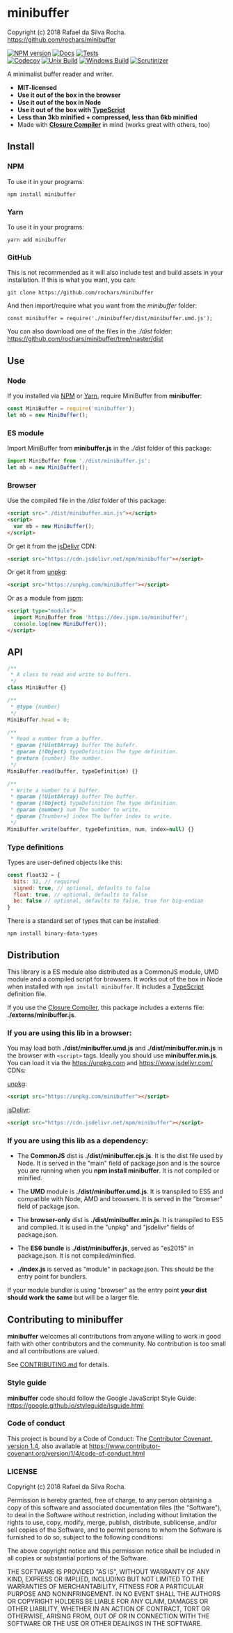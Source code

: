 # minibuffer
Copyright (c) 2018 Rafael da Silva Rocha.  
https://github.com/rochars/minibuffer

[![NPM version](https://img.shields.io/npm/v/minibuffer.svg?style=for-the-badge)](https://www.npmjs.com/package/minibuffer) [![Docs](https://img.shields.io/badge/API-docs-blue.svg?style=for-the-badge)](https://rochars.github.io/minibuffer/api/) [![Tests](https://img.shields.io/badge/tests-online-blue.svg?style=for-the-badge)](https://rawgit.com/rochars/minibuffer/master/test/browser.html)  
[![Codecov](https://img.shields.io/codecov/c/github/rochars/minibuffer.svg?style=flat-square)](https://codecov.io/gh/rochars/minibuffer) [![Unix Build](https://img.shields.io/travis/rochars/minibuffer.svg?style=flat-square)](https://travis-ci.org/rochars/minibuffer) [![Windows Build](https://img.shields.io/appveyor/ci/rochars/minibuffer.svg?style=flat-square&logo=appveyor)](https://ci.appveyor.com/project/rochars/minibuffer) [![Scrutinizer](https://img.shields.io/scrutinizer/g/rochars/minibuffer.svg?style=flat-square&logo=scrutinizer)](https://scrutinizer-ci.com/g/rochars/minibuffer/)

A minimalist buffer reader and writer.

- **MIT-licensed**
- **Use it out of the box in the browser**
- **Use it out of the box in Node**
- **Use it out of the box with [TypeScript](https://www.typescriptlang.org/)**
- **Less than 3kb minified + compressed, less than 6kb minified**
- Made with **[Closure Compiler](https://github.com/google/closure-compiler)** in mind (works great with others, too)

## Install

### NPM
To use it in your programs:
```
npm install minibuffer
```

### Yarn
To use it in your programs:
```
yarn add minibuffer
```

### GitHub
This is not recommended as it will also include test and build assets in your installation. If this is what you want, you can:
```
git clone https://github.com/rochars/minibuffer
```

And then import/require what you want from the *minibuffer* folder:
```
const minibuffer = require('./minibuffer/dist/minibuffer.umd.js');
```

You can also download one of the files in the *./dist* folder:  
https://github.com/rochars/minibuffer/tree/master/dist

## Use

### Node
If you installed via [NPM](https://www.npmjs.com/) or [Yarn](https://yarnpkg.com), require MiniBuffer from **minibuffer**:
```javascript
const MiniBuffer = require('minibuffer');
let mb = new MiniBuffer();
```

### ES module
Import MiniBuffer from **minibuffer.js** in the *./dist* folder of this package:
```javascript
import MiniBuffer from './dist/minibuffer.js';
let mb = new MiniBuffer();
```

### Browser
Use the compiled file in the */dist* folder of this package:
```html
<script src="./dist/minibuffer.min.js"></script>
<script>
  var mb = new MiniBuffer();
</script>
```

Or get it from the [jsDelivr](https://cdn.jsdelivr.net/npm/minibuffer) CDN:
```html
<script src="https://cdn.jsdelivr.net/npm/minibuffer"></script>
```

Or get it from [unpkg](https://unpkg.com/minibuffer):
```html
<script src="https://unpkg.com/minibuffer"></script>
```

Or as a module from [jspm](https://jspm.io):
```html
<script type="module">
  import MiniBuffer from 'https://dev.jspm.io/minibuffer';
  console.log(new MiniBuffer());
</script>
```

## API
```javascript
/**
 * A class to read and write to buffers.
 */
class MiniBuffer {}

/**
 * @type {number}
 */
MiniBuffer.head = 0;

/**
 * Read a number from a buffer.
 * @param {!Uint8Array} buffer The bufefr.
 * @param {!Object} typeDefinition The type definition.
 * @return {number} The number.
 */
MiniBuffer.read(buffer, typeDefinition) {}

/**
 * Write a number to a buffer.
 * @param {!Uint8Array} buffer The buffer.
 * @param {!Object} typeDefinition The type definition.
 * @param {number} num The number to write.
 * @param {?number=} index The buffer index to write.
 */
MiniBuffer.write(buffer, typeDefinition, num, index=null) {}
```

### Type definitions
Types are user-defined objects like this:
```javascript
const float32 = {
  bits: 32, // required
  signed: true, // optional, defaults to false
  float: true, // optional, defaults to false
  be: false // optional, defaults to false, true for big-endian
}
```

There is a standard set of types that can be installed:
```
npm install binary-data-types
```

## Distribution
This library is a ES module also distributed as a CommonJS module, UMD module and a compiled script for browsers. It works out of the box in Node when installed with ```npm install minibuffer```. It includes a [TypeScript](https://www.typescriptlang.org/) definition file.

If you use the [Closure Compiler](https://github.com/google/closure-compiler), this package includes a externs file: **./externs/minibuffer.js**.

### If you are using this lib in a browser:

You may load both **./dist/minibuffer.umd.js** and **./dist/minibuffer.min.js** in the browser with ```<script>``` tags. Ideally you should use **minibuffer.min.js**. You can load it via the https://unpkg.com and https://www.jsdelivr.com/ CDNs:

[unpkg](https://unpkg.com/minibuffer):
```html
<script src="https://unpkg.com/minibuffer"></script>
```

[jsDelivr](https://cdn.jsdelivr.net/npm/minibuffer):
```html
<script src="https://cdn.jsdelivr.net/npm/minibuffer"></script>
```

### If you are using this lib as a dependency:

- The **CommonJS** dist is **./dist/minibuffer.cjs.js**. It is the dist file used by Node. It is served in the "main" field of package.json and is the source you are running when you **npm install minibuffer**. It is not compiled or minified.

- The **UMD** module is **./dist/minibuffer.umd.js**. It is transpiled to ES5 and compatible with Node, AMD and browsers. It is served in the "browser" field of package.json.

- The **browser-only** dist is **./dist/minibuffer.min.js**. It is transpiled to ES5 and compiled. It is used in the "unpkg" and "jsdelivr" fields of package.json.

- The **ES6 bundle** is **./dist/minibuffer.js**, served as "es2015" in package.json. It is not compiled/minified.

- **./index.js** is served as "module" in package.json. This should be the entry point for bundlers.

If your module bundler is using "browser" as the entry point **your dist should work the same** but will be a larger file.

## Contributing to minibuffer
**minibuffer** welcomes all contributions from anyone willing to work in good faith with other contributors and the community. No contribution is too small and all contributions are valued.

See [CONTRIBUTING.md](https://github.com/rochars/minibuffer/blob/master/docs/CONTRIBUTING.md) for details.

### Style guide
**minibuffer** code should follow the Google JavaScript Style Guide:  
https://google.github.io/styleguide/jsguide.html

### Code of conduct
This project is bound by a Code of Conduct: The [Contributor Covenant, version 1.4](https://github.com/rochars/minibuffer/blob/master/docs/CODE_OF_CONDUCT.md), also available at https://www.contributor-covenant.org/version/1/4/code-of-conduct.html

### LICENSE
Copyright (c) 2018 Rafael da Silva Rocha.

Permission is hereby granted, free of charge, to any person obtaining
a copy of this software and associated documentation files (the
"Software"), to deal in the Software without restriction, including
without limitation the rights to use, copy, modify, merge, publish,
distribute, sublicense, and/or sell copies of the Software, and to
permit persons to whom the Software is furnished to do so, subject to
the following conditions:

The above copyright notice and this permission notice shall be
included in all copies or substantial portions of the Software.

THE SOFTWARE IS PROVIDED "AS IS", WITHOUT WARRANTY OF ANY KIND,
EXPRESS OR IMPLIED, INCLUDING BUT NOT LIMITED TO THE WARRANTIES OF
MERCHANTABILITY, FITNESS FOR A PARTICULAR PURPOSE AND
NONINFRINGEMENT. IN NO EVENT SHALL THE AUTHORS OR COPYRIGHT HOLDERS BE
LIABLE FOR ANY CLAIM, DAMAGES OR OTHER LIABILITY, WHETHER IN AN ACTION
OF CONTRACT, TORT OR OTHERWISE, ARISING FROM, OUT OF OR IN CONNECTION
WITH THE SOFTWARE OR THE USE OR OTHER DEALINGS IN THE SOFTWARE.
